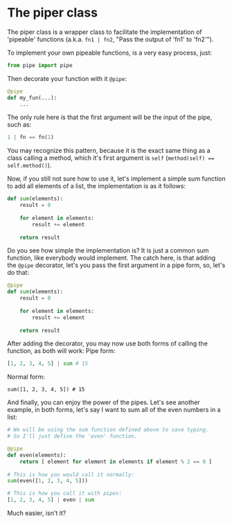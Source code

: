 # The piper class
The piper class is a wrapper class to facilitate the implementation of 'pipeable' functions (a.k.a. `fn1 | fn2`, "Pass the output of 'fn1' to 'fn2'").

To implement your own pipeable functions, is a very easy process, just:
```python
from pipe import pipe
```

Then decorate your function with it `@pipe`:
```python
@pipe
def my_fun(...):
    ...
```
The only rule here is that the first argument will be the input of the pipe, such as:
```python
1 | fn == fn(1)
```
You  may recognize this pattern, because it is the exact same thing as a class calling a method, which it's first argument is `self` (`method(self) == self.method()`).

Now, if you still not sure how to use it, let's implement a simple sum function to add all elements of a list, the implementation is as it follows:
```python
def sum(elements):
    result = 0
	
	for element in elements:
	    result += element
		
	return result
```
Do you see how simple the implementation is? It is just a common sum function, like everybody would implement. The catch here, is that adding the `@pipe` decorator, let's you pass the first argument in a pipe form, so, let's do that:
```python
@pipe
def sum(elements):
    result = 0
	
	for element in elements:
	    result += element
		
	return result
```
After adding the decorator, you may now use both forms of calling the function, as both will work:
Pipe form:
```python
[1, 2, 3, 4, 5] | sum # 15
```
Normal form:
```
sum([1, 2, 3, 4, 5]) # 15
```
And finally, you can enjoy the power of the pipes. Let's see another example, in both forms, let's say I want to sum all of the even numbers in a list:
```python
# We will be using the sum function defined above to save typing.
# So I'll just define the 'even' function.

@pipe
def even(elements):
    return [ element for element in elements if element % 2 == 0 ]
	
# This is how you would call it normally:
sum(even([1, 2, 3, 4, 5]))

# This is how you call it with pipes:
[1, 2, 3, 4, 5] | even | sum
```
Much easier, isn't it?

